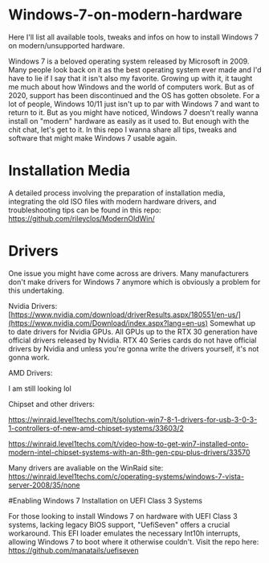 # Windows-7-on-modern-hardware
Here I'll list all available tools, tweaks and infos on how to install Windows 7 on modern/unsupported hardware.

Windows 7 is a beloved operating system released by Microsoft in 2009. Many people look back on it as the best operating system ever made and I'd have to lie if I say that it isn't also my favorite.
Growing up with it, it taught me much about how Windows and the world of computers work. But as of 2020, support has been discontinued and the OS has gotten obsolete.
For a lot of people, Windows 10/11 just isn't up to par with Windows 7 and want to return to it. But as you might have noticed, Windows 7 doesn't really wanna install on "modern" hardware as easily as it used to.
But enough with the chit chat, let's get to it.
In this repo I wanna share all tips, tweaks and software that might make Windows 7 usable again. 

# Installation Media
A detailed process involving the preparation of installation media, integrating the old ISO files with modern hardware drivers, and troubleshooting tips can be found in this repo:
https://github.com/rileyclos/ModernOldWin/




# Drivers
One issue you might have come across are drivers. Many manufacturers don't make drivers for Windows 7 anymore which is obviously a problem for this undertaking.

Nvidia Drivers:
[https://www.nvidia.com/download/driverResults.aspx/180551/en-us/](https://www.nvidia.com/Download/index.aspx?lang=en-us)
Somewhat up to date drivers for Nvidia GPUs.
All GPUs up to the RTX 30 generation have official drivers released by Nvidia.
RTX 40 Series cards do not have official drivers by Nvidia and unless you're gonna write the drivers yourself, it's not gonna work.

AMD Drivers:

I am still looking lol


Chipset and other drivers:

https://winraid.level1techs.com/t/solution-win7-8-1-drivers-for-usb-3-0-3-1-controllers-of-new-amd-chipset-systems/33603/2

https://winraid.level1techs.com/t/video-how-to-get-win7-installed-onto-modern-intel-chipset-systems-with-an-8th-gen-cpu-plus-drivers/33570

Many drivers are avaliable on the WinRaid site:
https://winraid.level1techs.com/c/operating-systems/windows-7-vista-server-2008/35/none


#Enabling Windows 7 Installation on UEFI Class 3 Systems

For those looking to install Windows 7 on hardware with UEFI Class 3 systems, lacking legacy BIOS support, "UefiSeven" offers a crucial workaround. This EFI loader emulates the necessary Int10h interrupts, allowing Windows 7 to boot where it otherwise couldn't.
Visit the repo here: https://github.com/manatails/uefiseven








